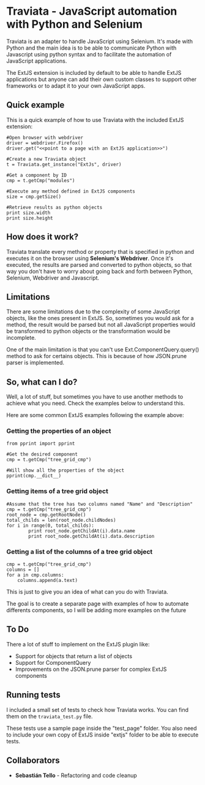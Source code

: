 # Traviata - JavaScript automation with Python and Selenium

Traviata is an adapter to handle JavaScript using Selenium. It's made with Python and the main idea is to be able to communicate Python with Javascript using python syntax and to facilitate the automation of JavaScript applications.

The ExtJS extension is included by default to be able to handle ExtJS applications but anyone can add their own custom classes to support other frameworks or to adapt it to your own JavaScript apps.

## Quick example

This is a quick example of how to use Traviata with the included ExtJS extension:

	#Open browser with webdriver
	driver = webdriver.Firefox()
	driver.get("<<point to a page with an ExtJS application>>")
	
	#Create a new Traviata object
	t = Traviata.get_instance("ExtJs", driver)
	
	#Get a component by ID
	cmp = t.getCmp("modules")
	
	#Execute any method defined in ExtJS components
	size = cmp.getSize()
	
	#Retrieve results as python objects
	print size.width
	print size.height
	
## How does it work?

Traviata translate every method or property that is specified in python and executes it on the browser using **Selenium's Webdriver**. Once it's executed, the results are parsed and converted to python objects, so that way you don't have to worry about going back and forth between Python, Selenium, Webdriver and Javascript.

## Limitations

There are some limitations due to the complexity of some JavaScript objects, like the ones present in ExtJS. So, sometimes you would ask for a method, the result would be parsed but not all JavaScript properties would be transformed to python objects or the transformation would be incomplete.

One of the main limitation is that you can't use Ext.ComponentQuery.query() method to ask for certains objects. This is because of how JSON.prune parser is implemented.

## So, what can I do?

Well, a lot of stuff, but sometimes you have to use another methods to achieve what you need. Check the examples below to understand this.

Here are some common ExtJS examples following the example above:

### Getting the properties of an object
	from pprint import pprint
	
	#Get the desired component
	cmp = t.getCmp("tree_grid_cmp")
	
	#Will show all the properties of the object
	pprint(cmp.__dict__)

### Getting items of a tree grid object

    #Assume that the tree has two columns named "Name" and "Description"
    cmp = t.getCmp("tree_grid_cmp")
    root_node = cmp.getRootNode()
    total_childs = len(root_node.childNodes)
    for i in range(0, total_childs):
            print root_node.getChildAt(i).data.name
            print root_node.getChildAt(i).data.description
            
### Getting a list of the columns of a tree grid object

    cmp = t.getCmp("tree_grid_cmp")
    columns = []
    for a in cmp.columns:
        columns.append(a.text)
        
This is just to give you an idea of what can you do with Traviata.

The goal is to create a separate page with examples of how to automate differents components, so I will be adding more examples on the future

## To Do
There a lot of stuff to implement on the ExtJS plugin like:

 * Support for objects that return a list of objects
 * Support for ComponentQuery
 * Improvements on the JSON.prune parser for complex ExtJS components
 
## Running tests
I included a small set of tests to check how Traviata works. You can find them on the `traviata_test.py` file.

These tests use a sample page inside the "test_page" folder. You also need to include your own copy of ExtJS inside "extjs" folder to be able to execute tests.
 
## Collaborators
 * **Sebastián Tello** - Refactoring and code cleanup